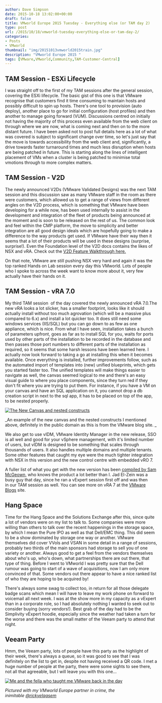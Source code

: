 ```yaml
---
author: Dave Simpson
date: 2015-10-18 13:02:00+00:00
draft: false
title: VMworld Europe 2015 Tuesday - Everything else (or TAM day 2)
type: post
url: /2015/10/18/vmworld-tuesday-everything-else-or-tam-day-2/
categories:
- Posts
- VMworld
thumbnail: "img/20151013vmworld2015train.jpg"
description: "VMworld Europe 2015 "
tags: [VMware,VMworld,Community,TAM-Customer-Central] 
---
```


## TAM Session - ESXi Lifecycle
I was straight off to the first of my TAM sessions after the general session, covering the ESXi lifecycle. The basic gist of this one is that VMware recognise that customers find it time consuming to maintain hosts and possibly difficult to spin up hosts. There's one tool to provision (auto deploy), another place to go for initial configuration (host profiles) and then another to manage going forward (VUM). Discussions centred on initially not having the majority of this process even available from the web client on through where we are now, what is coming next and then on to the more distant future. I have been asked not to post full details here as a lot of what was covered is subject to significant change over time, so let's just say that the move is towards accessibility from the web client and, significantly, a drive towards faster turnaround times and much less disruption when hosts are being patched in future. This is starting along the lines of intelligent placement of VMs when a cluster is being patched to minimise total vmotions through to more complex matters.  

## TAM Session - V2D
The newly announced V2Ds (VMware Validated Designs) was the next TAM session and this discussion saw as many VMware staff in the room as there were customers, which allowed us to get a range of views from different angles on the V2D process, which is something that VMware have been developing for a while now, has been used internally to assist in the development and integration of the fleet of products being announced at the moment and is soon to be released on the rest of us. The common look and feel within the CMP platform, the move to simplicity and better integration are all good design ideals which are hopefully going to make a difference to the way products get used. If VMware have their way then it seems that a lot of their products will be used in these designs (surprise, surprise!). Even the Foundation level of the V2D docs contains the likes of NSX and vRA. Check out the [V2D Feature Walkthrough here.](https://featurewalkthrough.vmware.com/?_escaped_fragment_=/vmware-validated-designs)  
  
On that note, VMware are still pushing NSX very hard and again it was the top ranked Hands on Lab session every day this VMworld. Lots of people who I spoke to across the week want to know more about it, very few actually have their hands on it.  

## TAM Session - vRA 7.0  
My third TAM session  of the day covered the newly announced vRA 7.0.The new vRA looks a lot slicker, has a smaller footprint, looks like it should actually install without too much agrovation (which will be a massive plus compared to 6.x) and install a lot quicker too. It does still need some windows services (IIS/SQL) but you can go down to as few as one appliance, which is nice. From what I have seen, installation takes a bunch of parameters upfront, goes as far as to install SQL for you, waits for ports used by other parts of the installation to be recorded in the database and then passes those port numbers to different parts of the installation as required, so it seems that some harsh lessons have been learned here. I actually now look forward to taking a go at installing this when it becomes available. Once everything is installed, further improvements follow, such as the automated import of templates into (new) unified blueprints, which gets you started faster too. The unified templates will make things easier to navigate as well, the canvas seemed logical to me and there's an easy visual guide to where you place components, since they turn red if they don't fit where you are trying to put them. For instance, if you have a VM on your canvas and have an SQL application on it, you cannot drop a db creation script in next to the sql app, it has to be placed on top of the app, to be nested properly.

[![The New Canvas and nested constructs](/img/20151018bpcanvas.png)](/img/20151018bpcanvas.png)

_An example of the new canvas and the nested constructs I mentioned above, definitely in the public domain as this is from the VMware blog site. _  
  
We also get to use vIDM, VMware Identity Manager in the new release, SSO is all well and good for your vSphere management, with it's limited number of users, but vIDM is designed to be something that scales through thousands of users. It also handles multiple domains and multiple tenants. Some other features that caught my eye were the much tighter integration with NSX in this version and the new control centre with embedded vRO 7.   
  
A fuller list of what you get with the new version has been [compiled by Sam McGeown](http://www.definit.co.uk/2015/10/vmworld2015-vrealize-automation-7-briefing-notes/), who knows the product a lot better than I. Jad El-Zein was a busy guy that day, since he ran a vExpert session first off and was then in our TAM session as well. You can see more on vRA 7 at the [VMware Blogs](https://blogs.vmware.com/management/2015/10/vrealize-automation-7-0.html) site.  
  
## Hang Space  
Time for the Hang Space and the Solutions Exchange after this, since quite a lot of vendors were on my list to talk to. Some companies were more willing than others to talk over the recent happenings in the storage space, by which I mean the Pure IPO as well as that Dell/EMC thing. This did seem to be a show dominated by storage one way or another. VMware themselves did cover VVols and VSAN in some detail in a range of sessions, probably two thirds of the main sponsors had storage to sell you of one variety or another. Always good to get a feel from the vendors themselves about who's up, who's down, what partnerships there are out there, that type of thing. Before I went to VMworld I was pretty sure that the Dell rumour was going to start of a wave of acquisitions, now I am only more convinced of that. Some vendors out there appear to have a nice ranked list of who they are hoping to be acquired by!  

There's always some swag to collect too, in return for all those delegate badge scans which mean I will have to leave my work phone on forward to voicemail all next week. I was at the show more in my capacity as a vExpert than in a corporate role, so I had absolutely nothing I wanted to seek out to consider buying (sorry vendors!). Best grab of the day had to be the Simplivity vExpert hoodie, especially since the weather had taken a turn for the worse and there was the small matter of the Veeam party to attend that night.  
  
## Veeam Party
Hmm, the Veeam party, lots of people have this party as the highlight of their week, there's always a queue, so it was good to see that I was definitely on the list to get in, despite not having received a QR code. I met a huge number of people at the party, there were some sights to see there, not all that agreeable, but I will leave you with this one...  

[![Me and the fella who taught me VMware back in the day](/img/20151018veeam2.jpg)](/img/20151018veeam2.jpg)

_Pictured with my VMworld Europe partner in crime, the inimitable [@rickyelqasem](https://twitter.com/rickyelqasem)_

  
  
  

